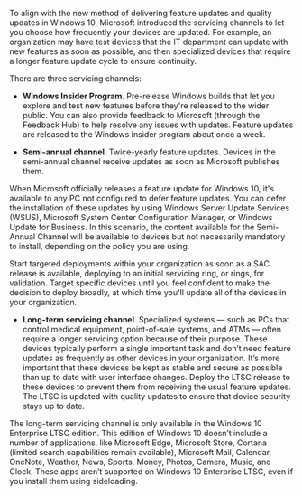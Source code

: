 To align with the new method of delivering feature updates and quality updates in Windows 10, Microsoft introduced the servicing channels to let you choose how frequently your devices are updated. For example, an organization may have test devices that the IT department can update with new features as soon as possible, and then specialized devices that require a longer feature update cycle to ensure continuity. 

There are three servicing channels: 

- **Windows Insider Program**. Pre-release Windows builds  that let you explore and test new features before they're released to the wider public. You can also provide feedback to Microsoft (through the Feedback Hub) to help resolve any issues with updates. Feature updates are released to the Windows Insider program about once a week.

- **Semi-annual channel**. Twice-yearly feature updates. Devices in the semi-annual channel receive updates as soon as Microsoft publishes them. 

When Microsoft officially releases a feature update for Windows 10, it's available to any PC not configured to defer feature updates. You can defer the installation of these updates by using Windows Server Update Services (WSUS), Microsoft System Center Configuration Manager, or Windows Update for Business. In this scenario, the content available for the Semi-Annual Channel will be available to devices but not necessarily mandatory to install, depending on the policy you are using. 

Start targeted deployments within your organization as soon as a SAC release is available, deploying to an initial servicing ring, or rings, for validation. Target specific devices until you feel confident to make the decision to deploy broadly, at which time you'll update all of the devices in your organization.

- **Long-term servicing channel**. Specialized systems — such as PCs that control medical equipment, point-of-sale systems, and ATMs — often require a longer servicing option because of their purpose. These devices typically perform a single important task and don’t need feature updates as frequently as other devices in your organization. It’s more important that these devices be kept as stable and secure as possible than up to date with user interface changes. Deploy the LTSC release to these devices to prevent them from receiving the usual feature updates. The LTSC is updated with quality updates to ensure that device security stays up to date.

The long-term servicing channel is only available in the Windows 10 Enterprise LTSC edition. This edition of Windows 10 doesn’t include a number of applications, like Microsoft Edge, Microsoft Store, Cortana (limited search capabilities remain available), Microsoft Mail, Calendar, OneNote, Weather, News, Sports, Money, Photos, Camera, Music, and Clock. These apps aren’t supported on Windows 10 Enterprise LTSC, even if you install them using sideloading.
